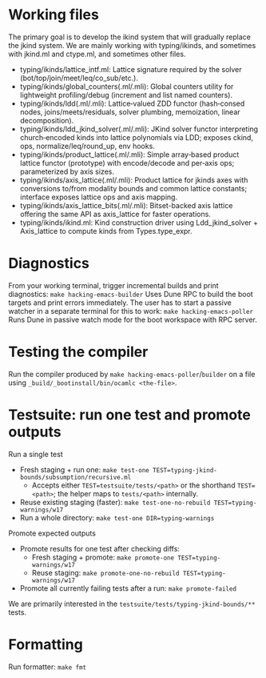# Working files

The primary goal is to develop the ikind system that will gradually replace the jkind system.
We are mainly working with typing/ikinds, and sometimes with jkind.ml and ctype.ml, and sometimes other files.

- typing/ikinds/lattice_intf.ml: Lattice signature required by the solver (bot/top/join/meet/leq/co_sub/etc.).
- typing/ikinds/global_counters(.ml/.mli): Global counters utility for lightweight profiling/debug (increment and list named counters).
- typing/ikinds/ldd(.ml/.mli): Lattice‑valued ZDD functor (hash‑consed nodes, joins/meets/residuals, solver plumbing, memoization, linear decomposition).
- typing/ikinds/ldd_jkind_solver(.ml/.mli): JKind solver functor interpreting church‑encoded kinds into lattice polynomials via LDD; exposes ckind, ops, normalize/leq/round_up, env hooks.
- typing/ikinds/product_lattice(.ml/.mli): Simple array‑based product lattice functor (prototype) with encode/decode and per‑axis ops; parameterized by axis sizes.
- typing/ikinds/axis_lattice(.ml/.mli): Product lattice for jkinds axes with conversions to/from modality bounds and common lattice constants; interface exposes lattice ops and axis mapping.
- typing/ikinds/axis_lattice_bits(.ml/.mli): Bitset-backed axis lattice offering the same API as axis_lattice for faster operations.
- typing/ikinds/ikind.ml: Kind construction driver using Ldd_jkind_solver + Axis_lattice to compute kinds from Types.type_expr.

# Diagnostics

From your working terminal, trigger incremental builds and print diagnostics:
  `make hacking-emacs-builder`
Uses Dune RPC to build the boot targets and print errors immediately.
The user has to start a passive watcher in a separate terminal for this to work:
  `make hacking-emacs-poller`
Runs Dune in passive watch mode for the boot workspace with RPC server.

# Testing the compiler

Run the compiler produced by `make hacking-emacs-poller`/`builder` on a file using `_build/_bootinstall/bin/ocamlc <the-file>`.

# Testsuite: run one test and promote outputs

Run a single test
- Fresh staging + run one: `make test-one TEST=typing-jkind-bounds/subsumption/recursive.ml`
  - Accepts either `TEST=testsuite/tests/<path>` or the shorthand `TEST=<path>`; the helper maps to `tests/<path>` internally.
- Reuse existing staging (faster): `make test-one-no-rebuild TEST=typing-warnings/w17`
- Run a whole directory: `make test-one DIR=typing-warnings`

Promote expected outputs
- Promote results for one test after checking diffs:
  - Fresh staging + promote: `make promote-one TEST=typing-warnings/w17`
  - Reuse staging: `make promote-one-no-rebuild TEST=typing-warnings/w17`
- Promote all currently failing tests after a run: `make promote-failed`

We are primarily interested in the `testsuite/tests/typing-jkind-bounds/**` tests.

# Formatting

Run formatter: `make fmt`


